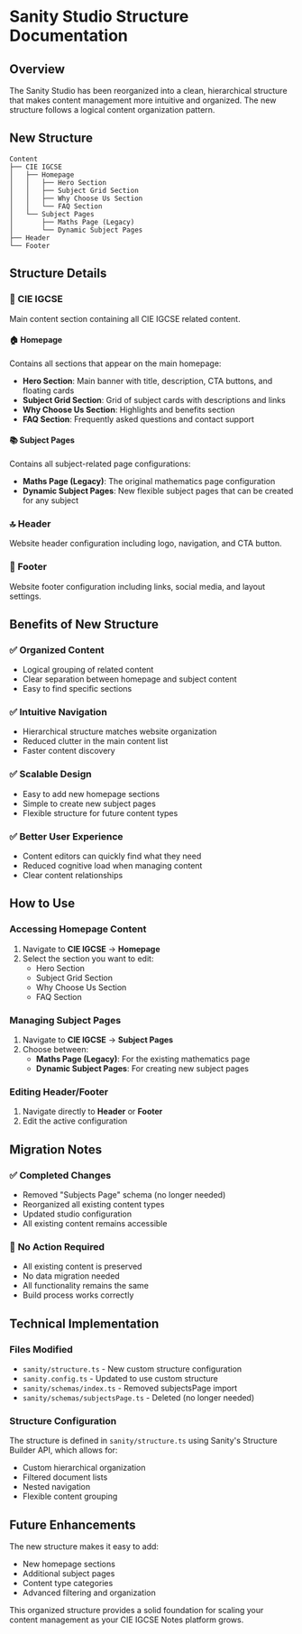# Sanity Studio Structure Documentation

## Overview

The Sanity Studio has been reorganized into a clean, hierarchical structure that makes content management more intuitive and organized. The new structure follows a logical content organization pattern.

## New Structure

```
Content
├── CIE IGCSE
│   ├── Homepage
│   │   ├── Hero Section
│   │   ├── Subject Grid Section
│   │   ├── Why Choose Us Section
│   │   └── FAQ Section
│   └── Subject Pages
│       ├── Maths Page (Legacy)
│       └── Dynamic Subject Pages
├── Header
└── Footer
```

## Structure Details

### 🎯 CIE IGCSE
Main content section containing all CIE IGCSE related content.

#### 🏠 Homepage
Contains all sections that appear on the main homepage:

- **Hero Section**: Main banner with title, description, CTA buttons, and floating cards
- **Subject Grid Section**: Grid of subject cards with descriptions and links
- **Why Choose Us Section**: Highlights and benefits section
- **FAQ Section**: Frequently asked questions and contact support

#### 📚 Subject Pages
Contains all subject-related page configurations:

- **Maths Page (Legacy)**: The original mathematics page configuration
- **Dynamic Subject Pages**: New flexible subject pages that can be created for any subject

### 🔝 Header
Website header configuration including logo, navigation, and CTA button.

### 🔻 Footer
Website footer configuration including links, social media, and layout settings.

## Benefits of New Structure

### ✅ **Organized Content**
- Logical grouping of related content
- Clear separation between homepage and subject content
- Easy to find specific sections

### ✅ **Intuitive Navigation**
- Hierarchical structure matches website organization
- Reduced clutter in the main content list
- Faster content discovery

### ✅ **Scalable Design**
- Easy to add new homepage sections
- Simple to create new subject pages
- Flexible structure for future content types

### ✅ **Better User Experience**
- Content editors can quickly find what they need
- Reduced cognitive load when managing content
- Clear content relationships

## How to Use

### Accessing Homepage Content
1. Navigate to **CIE IGCSE** → **Homepage**
2. Select the section you want to edit:
   - Hero Section
   - Subject Grid Section
   - Why Choose Us Section
   - FAQ Section

### Managing Subject Pages
1. Navigate to **CIE IGCSE** → **Subject Pages**
2. Choose between:
   - **Maths Page (Legacy)**: For the existing mathematics page
   - **Dynamic Subject Pages**: For creating new subject pages

### Editing Header/Footer
1. Navigate directly to **Header** or **Footer**
2. Edit the active configuration

## Migration Notes

### ✅ **Completed Changes**
- Removed "Subjects Page" schema (no longer needed)
- Reorganized all existing content types
- Updated studio configuration
- All existing content remains accessible

### 📝 **No Action Required**
- All existing content is preserved
- No data migration needed
- All functionality remains the same
- Build process works correctly

## Technical Implementation

### Files Modified
- `sanity/structure.ts` - New custom structure configuration
- `sanity.config.ts` - Updated to use custom structure
- `sanity/schemas/index.ts` - Removed subjectsPage import
- `sanity/schemas/subjectsPage.ts` - Deleted (no longer needed)

### Structure Configuration
The structure is defined in `sanity/structure.ts` using Sanity's Structure Builder API, which allows for:
- Custom hierarchical organization
- Filtered document lists
- Nested navigation
- Flexible content grouping

## Future Enhancements

The new structure makes it easy to add:
- New homepage sections
- Additional subject pages
- Content type categories
- Advanced filtering and organization

This organized structure provides a solid foundation for scaling your content management as your CIE IGCSE Notes platform grows. 